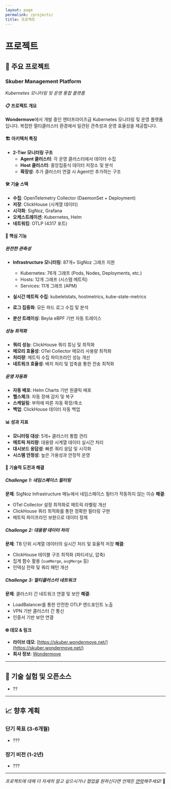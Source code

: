 ```yaml
---
layout: page
permalink: /projects/
title: 프로젝트
---
```


# 프로젝트

## 🚀 주요 프로젝트

### **Skuber Management Platform**

*Kubernetes 모니터링 및 운영 통합 플랫폼*

#### 📋 프로젝트 개요

**Wondermove**에서 개발 중인 엔터프라이즈급 Kubernetes 모니터링 및 운영 플랫폼입니다. 복잡한 멀티클러스터 환경에서 일관된 관측성과 운영 효율성을 제공합니다.

#### 🏗 아키텍처 특징

- **2-Tier 모니터링 구조**
   - **Agent 클러스터**: 각 운영 클러스터에서 데이터 수집
   - **Host 클러스터**: 중앙집중식 데이터 저장소 및 분석
   - **확장성**: 추가 클러스터 연결 시 Agent만 추가하는 구조

#### 🛠 기술 스택

- **수집**: OpenTelemetry Collector (DaemonSet + Deployment)
- **저장**: ClickHouse (시계열 데이터)
- **시각화**: SigNoz, Grafana
- **오케스트레이션**: Kubernetes, Helm
- **네트워킹**: OTLP (4317 포트)

#### 🎯 핵심 기능

##### **완전한 관측성**

- **Infrastructure 모니터링**: 87개+ SigNoz 그래프 지원
   - Kubernetes: 76개 그래프 (Pods, Nodes, Deployments, etc.)
   - Hosts: 12개 그래프 (시스템 메트릭)
   - Services: 11개 그래프 (APM)

- **실시간 메트릭 수집**: kubeletstats, hostmetrics, kube-state-metrics
- **로그 집중화**: 모든 파드 로그 수집 및 분석
- **분산 트레이싱**: Beyla eBPF 기반 자동 트레이스

##### **성능 최적화**

- **쿼리 성능**: ClickHouse 쿼리 튜닝 및 최적화
- **메모리 효율성**: OTel Collector 메모리 사용량 최적화
- **처리량**: 메트릭 수집 파이프라인 성능 개선
- **네트워크 효율성**: 배치 처리 및 압축을 통한 전송 최적화

##### **운영 자동화**

- **자동 배포**: Helm Charts 기반 원클릭 배포
- **헬스체크**: 자동 장애 감지 및 복구
- **스케일링**: 부하에 따른 자동 확장/축소
- **백업**: ClickHouse 데이터 자동 백업

#### 📊 성과 지표

- **모니터링 대상**: 5개+ 클러스터 통합 관리
- **메트릭 처리량**: 대용량 시계열 데이터 실시간 처리
- **대시보드 응답성**: 빠른 쿼리 응답 및 시각화
- **시스템 안정성**: 높은 가용성과 안정적 운영

#### 🔧 기술적 도전과 해결

##### **Challenge 1: 네임스페이스 필터링**

**문제**: SigNoz Infrastructure 메뉴에서 네임스페이스 필터가 작동하지 않는 이슈
**해결**:

- OTel Collector 설정 최적화로 메트릭 라벨링 개선
- ClickHouse 쿼리 최적화를 통한 정확한 필터링 구현
- 메트릭 파이프라인 보완으로 데이터 정제

##### **Challenge 2: 대용량 데이터 처리**

**문제**: TB 단위 시계열 데이터의 실시간 처리 및 효율적 저장
**해결**:

- ClickHouse 테이블 구조 최적화 (파티셔닝, 압축)
- 집계 함수 활용 (`sumMerge`, `avgMerge` 등)
- 인덱싱 전략 및 쿼리 패턴 개선

##### **Challenge 3: 멀티클러스터 네트워크**

**문제**: 클러스터 간 네트워크 연결 및 보안
**해결**:

- LoadBalancer를 통한 안전한 OTLP 엔드포인트 노출
- VPN 기반 클러스터 간 통신
- 인증서 기반 보안 연결

#### 🌐 데모 & 링크

- **라이브 데모**: [https://skuber.wondermove.net/](https://skuber.wondermove.net/)
- **회사 정보**: [Wondermove](https://wondermove.com)

---

## 🔨 기술 실험 및 오픈소스

- ??

---

## 📈 향후 계획

### **단기 목표 (3-6개월)**

- ???

### **장기 비전 (1-2년)**

- ???

---

*프로젝트에 대해 더 자세히 알고 싶으시거나 협업을 원하신다면 언제든 [연락](/contact/)해주세요!* 📧